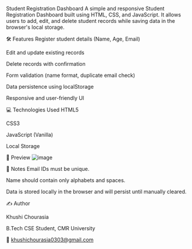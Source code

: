 Student Registration Dashboard
A simple and responsive Student Registration Dashboard built using HTML, CSS, and JavaScript. It allows users to add, edit, and delete student records while saving data in the browser's local storage.

🛠️ Features
Register student details (Name, Age, Email)

Edit and update existing records

Delete records with confirmation

Form validation (name format, duplicate email check)

Data persistence using localStorage

Responsive and user-friendly UI

💻 Technologies Used
HTML5

CSS3

JavaScript (Vanilla)

Local Storage

📸 Preview
![image](https://github.com/user-attachments/assets/da2964ee-424e-4554-b5ac-23196a7b59bf)

📌 Notes
Email IDs must be unique.

Name should contain only alphabets and spaces.

Data is stored locally in the browser and will persist until manually cleared.

✍️ Author

Khushi Chourasia

B.Tech CSE Student, CMR University

📧 khushichourasia0303@gmail.com
